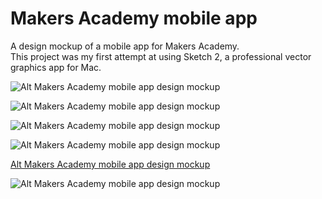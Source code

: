 Makers Academy mobile app
=========================

A design mockup of a mobile app for Makers Academy.  
This project was my first attempt at using Sketch 2, a professional vector graphics app for Mac.

![Alt Makers Academy mobile app design mockup](https://raw2.github.com/GiacomoPatella/giacomopatella.github.io/master/ma_app_overview.png "Makers Academy mobile app design mockup")

![Alt Makers Academy mobile app design mockup](https://raw2.github.com/GiacomoPatella/giacomopatella.github.io/master/ma_app_1_2.png "Makers Academy mobile app design mockup")

![Alt Makers Academy mobile app design mockup](https://raw2.github.com/GiacomoPatella/giacomopatella.github.io/master/ma_app_3_4.png "Makers Academy mobile app design mockup")

![Alt Makers Academy mobile app design mockup](https://raw2.github.com/GiacomoPatella/giacomopatella.github.io/master/ma_app_5_6_7.png "Makers Academy mobile app design mockup")

[Alt Makers Academy mobile app design mockup](https://raw2.github.com/GiacomoPatella/giacomopatella.github.io/master/ma_app_detail_blue.png "Makers Academy mobile app design mockup") 

![Alt Makers Academy mobile app design mockup](https://raw2.github.com/GiacomoPatella/giacomopatella.github.io/master/ma_app_detail_black.png "Makers Academy mobile app design mockup")
